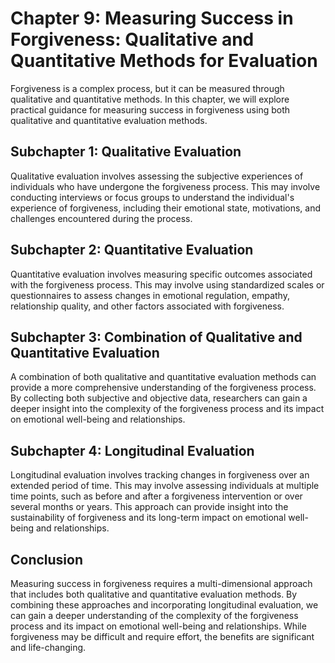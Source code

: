 Chapter 9: Measuring Success in Forgiveness: Qualitative and Quantitative Methods for Evaluation
================================================================================================

Forgiveness is a complex process, but it can be measured through qualitative and quantitative methods. In this chapter, we will explore practical guidance for measuring success in forgiveness using both qualitative and quantitative evaluation methods.

Subchapter 1: Qualitative Evaluation
------------------------------------

Qualitative evaluation involves assessing the subjective experiences of individuals who have undergone the forgiveness process. This may involve conducting interviews or focus groups to understand the individual's experience of forgiveness, including their emotional state, motivations, and challenges encountered during the process.

Subchapter 2: Quantitative Evaluation
-------------------------------------

Quantitative evaluation involves measuring specific outcomes associated with the forgiveness process. This may involve using standardized scales or questionnaires to assess changes in emotional regulation, empathy, relationship quality, and other factors associated with forgiveness.

Subchapter 3: Combination of Qualitative and Quantitative Evaluation
--------------------------------------------------------------------

A combination of both qualitative and quantitative evaluation methods can provide a more comprehensive understanding of the forgiveness process. By collecting both subjective and objective data, researchers can gain a deeper insight into the complexity of the forgiveness process and its impact on emotional well-being and relationships.

Subchapter 4: Longitudinal Evaluation
-------------------------------------

Longitudinal evaluation involves tracking changes in forgiveness over an extended period of time. This may involve assessing individuals at multiple time points, such as before and after a forgiveness intervention or over several months or years. This approach can provide insight into the sustainability of forgiveness and its long-term impact on emotional well-being and relationships.

Conclusion
----------

Measuring success in forgiveness requires a multi-dimensional approach that includes both qualitative and quantitative evaluation methods. By combining these approaches and incorporating longitudinal evaluation, we can gain a deeper understanding of the complexity of the forgiveness process and its impact on emotional well-being and relationships. While forgiveness may be difficult and require effort, the benefits are significant and life-changing.
